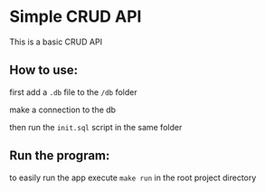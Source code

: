 # Simple CRUD API

This is a basic CRUD API

## How to use:

first add a `.db` file to the `/db` folder

make a connection to the db

then run the `init.sql` script in the same folder

## Run the program:

to easily run the app execute `make run` in the root project directory
